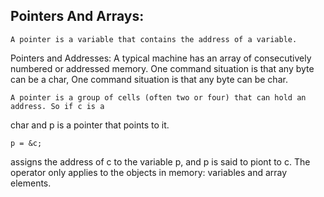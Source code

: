 Pointers And Arrays:
--------------------

	A pointer is a variable that contains the address of a variable. 

Pointers and Addresses:
	A typical machine has an array of consecutively numbered or addressed memory. One
command situation is that any byte can be a char, One command situation is that any byte can
be char.

	A pointer is a group of cells (often two or four) that can hold an address. So if c is a
char and p is a pointer that points to it. 

	p = &c;

assigns the address of c to the variable p, and p is said to piont to c. The  operator only
applies to the objects in memory: variables and array elements.
